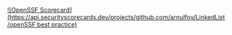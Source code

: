 [![OpenSSF Scorecard](htt‌ps://api.securityscorecards.dev/projects/github.com/arnulfov/LinkedList/openSSF best practice)](htt‌ps://securityscorecards.dev/viewer/?uri=github.com/arnulfov/LinkedList)
